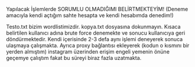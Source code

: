 Yapılacak İşlemlerde SORUMLU OLMADIĞIMI BELİRTMEKTEYİM!
(Deneme amacıyla kendi açtığım sahte hesapta ve kendi hesabımda denedim!)

Testo.txt bizim wordlistimizdir.
kopya.txt dosyasına dokunmayın.
Kısaca belirtilen kullanıcı adına brute force denemekte ve sonucu kullanıcıya geri döndürmektedir. Kendi içerisinde 2-3 defa aynı işlemi deneyerek sonuca ulaşmaya çalışmakta. 
Ayrıca proxy bağlantısı ekleyerek (kodun o kısmını bir yerden almıştım) instagram üzerinden erişim engeli yemenin önüne geçemye çalıştım fakat bu süreyi biraz fazla uzatmakta.

